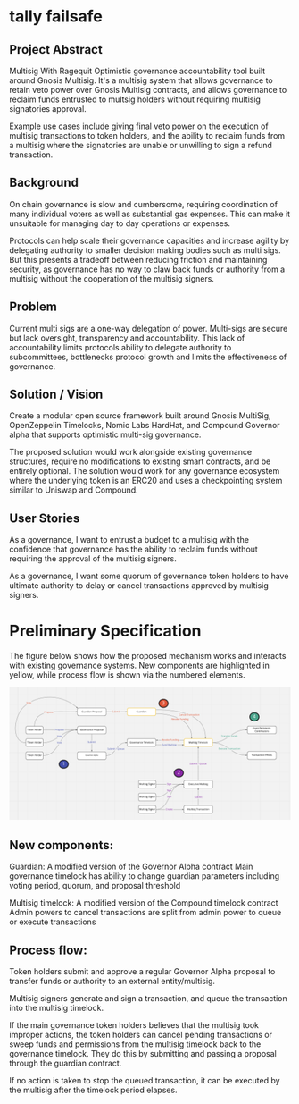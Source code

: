 # tally failsafe

## Project Abstract

Multisig With Ragequit Optimistic governance accountability tool built around Gnosis Multisig. It's a multisig system that allows governance to retain veto power over Gnosis Multisig contracts, and allows governance to reclaim funds entrusted to multsig holders without requiring multisig signatories approval. 

Example use cases include giving final veto power on the execution of multisig transactions to token holders, and the ability to reclaim funds from a multisig where the signatories are unable or unwilling to sign a refund transaction.

## Background

On chain governance is slow and cumbersome, requiring coordination of many individual voters as well as substantial gas expenses. This can make it unsuitable for managing day to day operations or expenses. 

Protocols can help scale their governance capacities and increase agility by delegating authority to smaller decision making bodies such as multi sigs. But this presents a tradeoff between reducing friction and maintaining security, as governance has no way to claw back funds or authority from a multisig without the cooperation of the multisig signers.

## Problem

Current multi sigs are a one-way delegation of power. Multi-sigs are secure but lack oversight, transparency and accountability. This lack of accountability limits protocols ability to delegate authority to subcommittees, bottlenecks protocol growth and limits the effectiveness of governance. 

## Solution / Vision

Create a modular open source framework built around Gnosis MultiSig, OpenZeppelin Timelocks, Nomic Labs HardHat, and Compound Governor alpha that supports optimistic multi-sig governance.

The proposed solution would work alongside existing governance structures, require no modifications to existing smart contracts, and be entirely optional. The solution would work for any governance ecosystem where the underlying token is an ERC20 and uses a checkpointing system similar to Uniswap and Compound. 

## User Stories

As a governance, I want to entrust a budget to a multisig with the confidence that governance has the ability to reclaim funds without requiring the approval of the multisig signers. 

As a governance, I want some quorum of governance token holders to have ultimate authority to delay or cancel transactions approved by multisig signers. 



# Preliminary Specification

The figure below shows how the proposed mechanism works and interacts with existing governance systems. New components are highlighted in yellow, while process flow is shown via the numbered elements.

![Implementation Diagram](https://raw.githubusercontent.com/withtally/multisig-ragequit/main/assets/architecture-diagram.png)

## New components:

Guardian: A modified version of the Governor Alpha contract
Main governance timelock has ability to change guardian parameters including voting period, quorum, and proposal threshold

Multisig timelock: A modified version of the Compound timelock contract
Admin powers to cancel transactions are split from admin power to queue or execute transactions

## Process flow:

Token holders submit and approve a regular Governor Alpha proposal to transfer funds or authority to an external entity/multisig.

Multisig signers generate and sign a transaction, and queue the transaction into the multisig timelock.

If the main governance token holders believes that the multisig took improper actions, the token holders can cancel pending transactions or sweep funds and permissions from the multisig timelock back to the governance timelock. They do this by submitting and passing a proposal through the guardian contract.

If no action is taken to stop the queued transaction, it can be executed by the multisig after the timelock period elapses.

